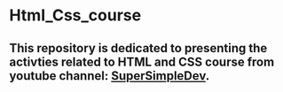 # Html_Css_course

## This repository is dedicated to presenting the activties related to HTML and CSS course from youtube channel: [SuperSimpleDev](https://www.youtube.com/watch?v=G3e-cpL7ofc).



